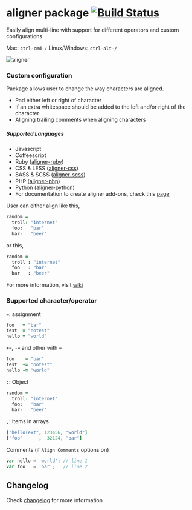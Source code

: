 # aligner package [![Build Status](https://img.shields.io/travis/adrianlee44/atom-aligner/master.svg?style=flat-square)](https://travis-ci.org/adrianlee44/atom-aligner)

Easily align multi-line with support for different operators and custom configurations

Mac: `ctrl-cmd-/` Linux/Windows: `ctrl-alt-/`

![aligner](https://raw.github.com/adrianlee44/atom-aligner/master/demo.gif)

### Custom configuration
Package allows user to change the way characters are aligned.
- Pad either left or right of character
- If an extra whitespace should be added to the left and/or right of the character
- Aligning trailing comments when aligning characters

##### Supported Languages
- Javascript
- Coffeescript
- Ruby ([aligner-ruby](https://github.com/adrianlee44/atom-aligner-ruby))
- CSS & LESS ([aligner-css](https://github.com/adrianlee44/atom-aligner-css))
- SASS & SCSS ([aligner-scss](https://github.com/adrianlee44/atom-aligner-scss))
- PHP ([aligner-php](https://github.com/adrianlee44/atom-aligner-php))
- Python ([aligner-python](https://github.com/adrianlee44/atom-aligner-python))
- For documentation to create aligner add-ons, check this  [page](https://github.com/adrianlee44/atom-aligner/wiki/Creating-aligner-add-ons)

User can either align like this,
```coffeescript
random =
  troll: "internet"
  foo:   "bar"
  bar:   "beer"
```
or this,
```coffeescript
random =
  troll : "internet"
  foo   : "bar"
  bar   : "beer"
```
For more information, visit [wiki](https://github.com/adrianlee44/atom-aligner/wiki/User-configurations)

### Supported character/operator
`=`: assignment
```coffeescript
foo   = "bar"
test  = "notest"
hello = "world"
```
`+=`, `-=` and other with `=`
```coffeescript
foo    = "bar"
test  += "notest"
hello -= "world"
```
`:`: Object
```coffeescript
random =
  troll: "internet"
  foo:   "bar"
  bar:   "beer"
```
`,`: Items in arrays
```coffeescript
["helloText", 123456, "world"]
["foo"      ,  32124, "bar"]
```
Comments (if `Align Comments` options on)
```javascript
var hello = 'world'; // line 1
var foo   = 'bar';   // line 2
```

## Changelog
Check [changelog](https://github.com/adrianlee44/atom-aligner/blob/master/CHANGELOG.md) for more information
